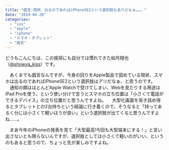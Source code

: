 ```yaml
---
title: "戯言:現状、出るのであればiPhoneSE2という選択肢もありだなぁ……。"
date: "2019-04-28"
categories: 
  - "ios"
  - "apple"
  - "iphone"
  - "スマホ・タブレット"
  - "戯言"
---
```


どうもこんにちは、この挨拶にも自分では慣れてきた如月翔也（[@showya\_kiss](http://twitter.com/showya_kiss)）です。

　あくまでも戯言なんですが、今身の回りをApple製品で固めている現状、スマホは出るのであればiPhoneSE2という選択肢はアリだなぁ、と思うのです。 　通知の類はほとんどApple Watchで受けてしまい、Webを見たりする用途はiPad Proを使う、という使い分けで言うとスマホの立ち位置は「小さくて電話ができるデバイス」の立ち位置だと思うんですよね。 　大型化画面を突き詰め得るとタブレットとの2台持ちという結論に行き着くので、そうなると「持ってあるく分には小さくて軽いほうが良い」という選択肢が出てくると思うんですよね……。

　まあ今年のiPhoneの発表を見て「大型最高!今回も大型端末にする！」と言い出さないとも限らないんですが、選択肢としては小さくて軽いのがいい、というのもあると思うので、ちょっと先が楽しみですよね。
